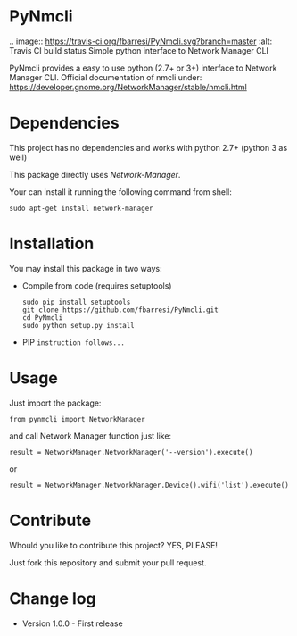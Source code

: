 # PyNmcli
.. image:: https://travis-ci.org/fbarresi/PyNmcli.svg?branch=master
    :alt: Travis CI build status
Simple python interface to Network Manager CLI

PyNmcli provides a easy to use python (2.7+ or 3+) interface to Network Manager CLI.
Official documentation of nmcli under: https://developer.gnome.org/NetworkManager/stable/nmcli.html

# Dependencies
This project has no dependencies and works with python 2.7+ (python 3 as well)

This package directly uses *Network-Manager*.

Your can install it running the following command from shell:

```sudo apt-get install network-manager```

# Installation
  You may install this package in two ways:
  * Compile from code (requires setuptools)
    ```
    sudo pip install setuptools
    git clone https://github.com/fbarresi/PyNmcli.git
    cd PyNmcli
    sudo python setup.py install
    ```

  * PIP
    ```instruction follows...```

# Usage
  Just import the package:

  ```from pynmcli import NetworkManager```

  and call Network Manager function just like:

  ```result = NetworkManager.NetworkManager('--version').execute()```

  or 

  ```result = NetworkManager.NetworkManager.Device().wifi('list').execute()```

# Contribute
  Whould you like to contribute this project? YES, PLEASE!

  Just fork this repository and submit your pull request.

# Change log
  * Version 1.0.0 - First release
